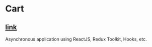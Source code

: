 # Cart 
##  [link](https://unique-salamander-a950a4.netlify.app)

Asynchronous application using ReactJS, Redux Toolkit, Hooks, etc.

